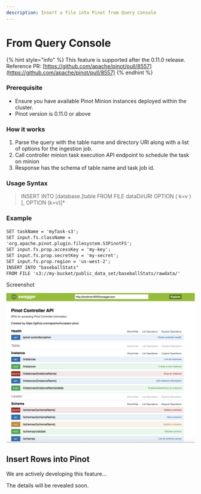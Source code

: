 ```yaml
---
description: Insert a file into Pinot from Query Console
---
```


# From Query Console



{% hint style="info" %}
This feature is supported after the 0.11.0 release. Reference PR: [https://github.com/apache/pinot/pull/8557](https://github.com/apache/pinot/pull/8557)
{% endhint %}

### Prerequisite

* Ensure you have available Pinot Minion instances deployed within the cluster.
* Pinot version is 0.11.0 or above

### How it works

1. Parse the query with the table name and directory URI along with a list of options for the ingestion job.
2. Call controller minion task execution API endpoint to schedule the task on minion
3. Response has the schema of table name and task job id.

### Usage Syntax

> INSERT INTO \[database.]table FROM FILE dataDirURI OPTION ( k=v ) \[, OPTION (k=v)]\*

### Example

```
SET taskName = 'myTask-s3';
SET input.fs.className = 'org.apache.pinot.plugin.filesystem.S3PinotFS';
SET input.fs.prop.accessKey = 'my-key';
SET input.fs.prop.secretKey = 'my-secret';
SET input.fs.prop.region = 'us-west-2';
INSERT INTO "baseballStats"
FROM FILE 's3://my-bucket/public_data_set/baseballStats/rawdata/'
```

Screenshot

![](<../../.gitbook/assets/image (49).png>)

## Insert Rows into Pinot

&#x20;We are actively developing this feature...

The details will be revealed soon.
